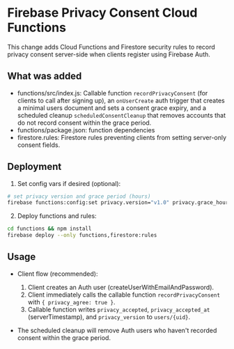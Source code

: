 # Firebase Privacy Consent Cloud Functions

This change adds Cloud Functions and Firestore security rules to record privacy consent server-side when clients register using Firebase Auth.

## What was added

- functions/src/index.js: Callable function `recordPrivacyConsent` (for clients to call after signing up), an `onUserCreate` auth trigger that creates a minimal users document and sets a consent grace expiry, and a scheduled cleanup `scheduledConsentCleanup` that removes accounts that do not record consent within the grace period.
- functions/package.json: function dependencies
- firestore.rules: Firestore rules preventing clients from setting server-only consent fields.

## Deployment

1. Set config vars if desired (optional):

```bash
# set privacy version and grace period (hours)
firebase functions:config:set privacy.version="v1.0" privacy.grace_hours="24"
```

2. Deploy functions and rules:

```bash
cd functions && npm install
firebase deploy --only functions,firestore:rules
```

## Usage

- Client flow (recommended):
  1. Client creates an Auth user (createUserWithEmailAndPassword).
  2. Client immediately calls the callable function `recordPrivacyConsent` with `{ privacy_agree: true }`.
  3. Callable function writes `privacy_accepted`, `privacy_accepted_at` (serverTimestamp), and `privacy_version` to `users/{uid}`.

- The scheduled cleanup will remove Auth users who haven't recorded consent within the grace period.